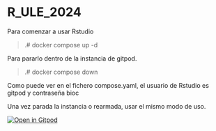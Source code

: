 # R_ULE_2024

Para comenzar a usar Rstudio
> .# docker compose up -d

Para pararlo dentro de la instancia de gitpod.
> .# docker compose down

Como puede ver en el fichero compose.yaml, el usuario de Rstudio es gitpod y contraseña bioc

Una vez parada la instancia o rearmada, usar el mismo modo de uso.

[![Open in Gitpod](https://gitpod.io/button/open-in-gitpod.svg)](https://gitpod.io/#https://github.com/knono/r_ULE_2024)
